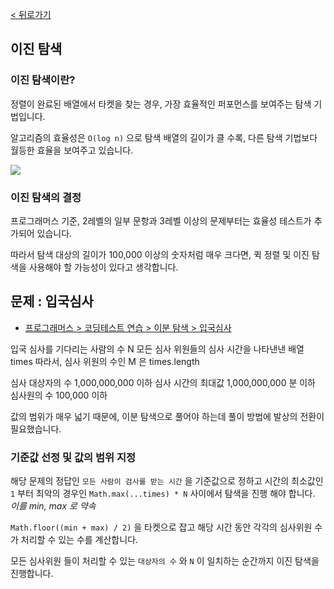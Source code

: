 [< 뒤로가기](./README.md)
## 이진 탐색

### 이진 탐색이란?

정렬이 완료된 배열에서 타켓을 찾는 경우, 가장 효율적인 퍼포먼스를 보여주는 탐색 기법입니다.

알고리즘의 효율성은 `O(log n)` 으로 탐색 배열의 길이가 클 수록, 다른 탐색 기법보다 월등한 효율을 보여주고 있습니다.

![](https://t1.daumcdn.net/cfile/tistory/9941F43B5ABDBF4E1F)

### 이진 탐색의 결정

프로그래머스 기준, 2레벨의 일부 문항과 3레벨 이상의 문제부터는 효율성 테스트가 추가되어 있습니다.

따라서 탐색 대상의 길이가 100,000 이상의 숫자처럼 매우 크다면, 퀵 정렬 및 이진 탐색을 사용해야 할 가능성이 있다고 생각합니다.

## 문제 : 입국심사

- [프로그래머스 > 코딩테스트 연습 > 이분 탐색 > 입국심사](https://school.programmers.co.kr/learn/courses/30/lessons/43238)

입국 심사를 기다리는 사람의 수 N
모든 심사 위원들의 심사 시간을 나타낸낸 배열 times
따라서, 심사 위원의 수인 M 은 times.length

심사 대상자의 수 1,000,000,000 이하 
심사 시간의 최대값 1,000,000,000 분 이하
심사원의 수 100,000 이하

값의 범위가 매우 넓기 때문에, 이분 탐색으로 풀어야 하는데 풀이 방법에 발상의 전환이 필요했습니다.

### 기준값 선정 및 값의 범위 지정

해당 문제의 정답인 `모든 사람이 검사를 받는 시간` 을 기준값으로 정하고 시간의 최소값인 `1` 부터 최악의 경우인 `Math.max(...times) * N` 사이에서 탐색을 진행 해야 합니다. _이를 min, max 로 약속_

`Math.floor((min + max) / 2)` 을 타켓으로 잡고 해당 시간 동안 각각의 심사위원 수가 처리할 수 있는 수를 계산합니다.

모든 심사위원 들이 처리할 수 있는 `대상자의 수` 와 `N` 이 일치하는 순간까지 이진 탐색을 진행합니다.
